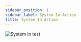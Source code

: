 ```yaml
---
sidebar_position: 1
sidebar_label: System In Action
title: System In Action
---
```


![System in test](https://imgur.com/tTm39E1.gif)
